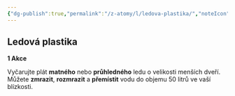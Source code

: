 ```yaml
---
{"dg-publish":true,"permalink":"/z-atomy/l/ledova-plastika/","noteIcon":""}
---
```


## Ledová plastika
**1 Akce**

Vyčarujte plát **matného** nebo **průhledného** ledu o velikosti menších dveří. Můžete **zmrazit**, **rozmrazit** a **přemístit** vodu do objemu 50 litrů ve vaší blízkosti.